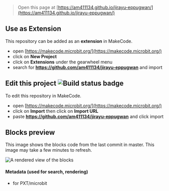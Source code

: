 
> Open this page at [https://am411134.github.io/jirayu-eppugwan/](https://am411134.github.io/jirayu-eppugwan/)

## Use as Extension

This repository can be added as an **extension** in MakeCode.

* open [https://makecode.microbit.org/](https://makecode.microbit.org/)
* click on **New Project**
* click on **Extensions** under the gearwheel menu
* search for **https://github.com/am411134/jirayu-eppugwan** and import

## Edit this project ![Build status badge](https://github.com/am411134/jirayu-eppugwan/workflows/MakeCode/badge.svg)

To edit this repository in MakeCode.

* open [https://makecode.microbit.org/](https://makecode.microbit.org/)
* click on **Import** then click on **Import URL**
* paste **https://github.com/am411134/jirayu-eppugwan** and click import

## Blocks preview

This image shows the blocks code from the last commit in master.
This image may take a few minutes to refresh.

![A rendered view of the blocks](https://github.com/am411134/jirayu-eppugwan/raw/master/.github/makecode/blocks.png)

#### Metadata (used for search, rendering)

* for PXT/microbit
<script src="https://makecode.com/gh-pages-embed.js"></script><script>makeCodeRender("{{ site.makecode.home_url }}", "{{ site.github.owner_name }}/{{ site.github.repository_name }}");</script>
